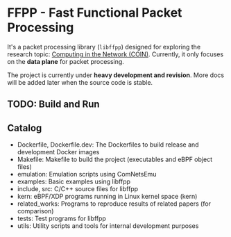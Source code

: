 # FFPP - Fast Functional Packet Processing

It's a packet processing library (`libffpp`) designed for exploring the research topic: [Computing in the Network (COIN)](https://datatracker.ietf.org/rg/coinrg/about/).
Currently, it only focuses on the **data plane** for packet processing.

The project is currently under **heavy development and revision**.
More docs will be added later when the source code is stable.

## TODO: Build and Run

## Catalog

- Dockerfile, Dockerfile.dev: The Dockerfiles to build release and development Docker images
- Makefile: Makefile to build the project (executables and eBPF object files)
- emulation: Emulation scripts using ComNetsEmu
- examples: Basic examples using libffpp
- include, src: C/C++ source files for libffpp
- kern: eBPF/XDP programs running in Linux kernel space (kern)
- related_works: Programs to reproduce results of related papers (for comparison)
- tests: Test programs for libffpp
- utils: Utility scripts and tools for internal development purposes

